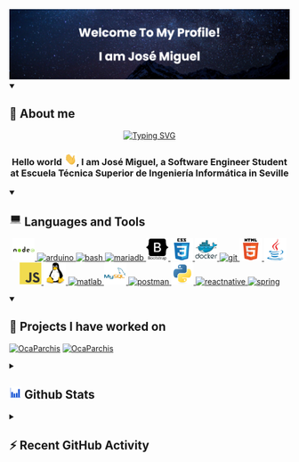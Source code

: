 <img src="./banner.png"/>

<details open>
  <summary><h2>🌱 About me</h2></summary>
  <p align="center">
    <a href="https://git.io/typing-svg"><img src="https://readme-typing-svg.demolab.com?font=Fira+Code&size=22&pause=1000&color=58A6FF&center=true&vCenter=true&width=435&lines=Software+Engineer+Student;Learning+each+day" height="72px" width="60%" alt="Typing SVG" /></a>
  </p>
  <h3 align="center">
    Hello world <img src="./wave.gif" width="22px" height="22px" />, I am José Miguel, a Software Engineer Student at Escuela Técnica Superior de Ingeniería Informática in Seville
  </h3>
</details>

<details open>
<summary><h2 align="left"><img src="./laptop1.gif" width="22px" height="22px" />  Languages and Tools</h2></summary>
<p align="center"> <a href="https://nodejs.org" target="_blank" rel="noreferrer"> <img src="https://raw.githubusercontent.com/devicons/devicon/master/icons/nodejs/nodejs-original-wordmark.svg" alt="nodejs" width="40" height="40"/> </a> <a href="https://www.arduino.cc/" target="_blank" rel="noreferrer"> <img src="https://cdn.worldvectorlogo.com/logos/arduino-1.svg" alt="arduino" width="40" height="40"/> </a> <a href="https://www.gnu.org/software/bash/" target="_blank" rel="noreferrer"> <img src="https://www.vectorlogo.zone/logos/gnu_bash/gnu_bash-icon.svg" alt="bash" width="40" height="40"/> </a> <a href="https://mariadb.org/" target="_blank" rel="noreferrer"> <img src="https://www.vectorlogo.zone/logos/mariadb/mariadb-icon.svg" alt="mariadb" width="40" height="40"/> </a> <a href="https://getbootstrap.com" target="_blank" rel="noreferrer"> <img src="https://raw.githubusercontent.com/devicons/devicon/master/icons/bootstrap/bootstrap-plain-wordmark.svg" alt="bootstrap" width="40" height="40"/> </a> <a href="https://www.w3schools.com/css/" target="_blank" rel="noreferrer"> <img src="https://raw.githubusercontent.com/devicons/devicon/master/icons/css3/css3-original-wordmark.svg" alt="css3" width="40" height="40"/> </a> <a href="https://www.docker.com/" target="_blank" rel="noreferrer"> <img src="https://raw.githubusercontent.com/devicons/devicon/master/icons/docker/docker-original-wordmark.svg" alt="docker" width="40" height="40"/> </a> <a href="https://git-scm.com/" target="_blank" rel="noreferrer"> <img src="https://www.vectorlogo.zone/logos/git-scm/git-scm-icon.svg" alt="git" width="40" height="40"/> </a> <a href="https://www.w3.org/html/" target="_blank" rel="noreferrer"> <img src="https://raw.githubusercontent.com/devicons/devicon/master/icons/html5/html5-original-wordmark.svg" alt="html5" width="40" height="40"/> </a> <a href="https://www.java.com" target="_blank" rel="noreferrer"> <img src="https://raw.githubusercontent.com/devicons/devicon/master/icons/java/java-original.svg" alt="java" width="40" height="40"/> </a> <a href="https://developer.mozilla.org/en-US/docs/Web/JavaScript" target="_blank" rel="noreferrer"> <img src="https://raw.githubusercontent.com/devicons/devicon/master/icons/javascript/javascript-original.svg" alt="javascript" width="40" height="40"/> </a> <a href="https://www.linux.org/" target="_blank" rel="noreferrer"> <img src="https://raw.githubusercontent.com/devicons/devicon/master/icons/linux/linux-original.svg" alt="linux" width="40" height="40"/> </a> <a href="https://www.mathworks.com/" target="_blank" rel="noreferrer"> <img src="https://upload.wikimedia.org/wikipedia/commons/2/21/Matlab_Logo.png" alt="matlab" width="40" height="40"/> </a> <a href="https://www.mysql.com/" target="_blank" rel="noreferrer"> <img src="https://raw.githubusercontent.com/devicons/devicon/master/icons/mysql/mysql-original-wordmark.svg" alt="mysql" width="40" height="40"/> </a> <a href="https://postman.com" target="_blank" rel="noreferrer"> <img src="https://www.vectorlogo.zone/logos/getpostman/getpostman-icon.svg" alt="postman" width="40" height="40"/> </a> <a href="https://www.python.org" target="_blank" rel="noreferrer"> <img src="https://raw.githubusercontent.com/devicons/devicon/master/icons/python/python-original.svg" alt="python" width="40" height="40"/> </a> <a href="https://reactnative.dev/" target="_blank" rel="noreferrer"> <img src="https://reactnative.dev/img/header_logo.svg" alt="reactnative" width="40" height="40"/> </a> <a href="https://spring.io/" target="_blank" rel="noreferrer"> <img src="https://www.vectorlogo.zone/logos/springio/springio-icon.svg" alt="spring" width="40" height="40"/> </a> </p>
</details>
  
<details open>
<summary><h2>📘 Projects I have worked on</h2></summary>
<p align="left">
    <a href="https://github.com/Marchabar/spring-mvc-ParchisOca"><img width="49%" src="https://github-readme-stats.vercel.app/api/pin/?username=JMGarCas&repo=spring-mvc-ParchisOca&theme=github_dark&hide_border=true&show_icons=false&bg_color=1f2938" alt="OcaParchis"></a>
    <a href="https://github.com/MarioArocaPaez/Pok-monAPI"><img width="49%" src="https://github-readme-stats.vercel.app/api/pin/?username=JMGarCas&repo=Pok-monAPI&theme=github_dark&hide_border=true&show_icons=false&bg_color=1f2938" alt="OcaParchis"></a>
</p>
</details>

<details>
<summary><h2><img src="./stats.gif" width="22px" height="22px" />  Github Stats</h2></summary>
<div align="center" >
  <img align="center" height="192px" width=50% src="https://github-readme-stats.vercel.app/api?username=JMGarCas&show_icons=true&locale=en&include_all_commits=true&count_private=true&theme=github_dark&hide_border=true" alt="Stats" /><img align="center" height="192px" width=50% src="https://github-readme-streak-stats.herokuapp.com/?user=JMGarCas&show_icons=true&locale=en&count_private=true&theme=github-dark-blue&hide_border=true" alt="Streak" />
  <img align="center" src="https://github-readme-activity-graph.cyclic.app/graph?username=JMGarCas&theme=react-dark&line=58a6ff&color=58a6ff&title_color=58a6ff&area=true&area_color=a5cfff&hide_border=true" alt="Graph" />
</div>
</details>

<details>
<summary><h2>⚡ Recent GitHub Activity</h2></summary>

<!--START_SECTION:activity-->
1. ❗️ Closed issue [#53](https://github.com/JMGarCas/Acme-L3/issues/53) in [JMGarCas/Acme-L3](https://github.com/JMGarCas/Acme-L3)
2. 🎉 Merged PR [#98](https://github.com/JMGarCas/Acme-L3/pull/98) in [JMGarCas/Acme-L3](https://github.com/JMGarCas/Acme-L3)
3. 💪 Opened PR [#98](https://github.com/JMGarCas/Acme-L3/pull/98) in [JMGarCas/Acme-L3](https://github.com/JMGarCas/Acme-L3)
4. ❗️ Closed issue [#52](https://github.com/JMGarCas/Acme-L3/issues/52) in [JMGarCas/Acme-L3](https://github.com/JMGarCas/Acme-L3)
5. 🎉 Merged PR [#97](https://github.com/JMGarCas/Acme-L3/pull/97) in [JMGarCas/Acme-L3](https://github.com/JMGarCas/Acme-L3)
<!--END_SECTION:activity-->


  
</details>



